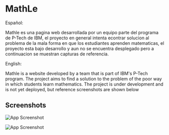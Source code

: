 
# MathLe

Español:

Mathle es una pagina web desarrollada por un equipo parte del programa de P-Tech de IBM, el proyecto en general intenta econtrar solucion al problema de la mala forma en que los estudiantes aprenden matematicas, el proyecto esta bajo desarrollo y aun no se encuentra desplegado pero a continuacion se muestran capturas de referencia.

English:

Mathle is a website developed by a team that is part of IBM's P-Tech program. The project aims to find a solution to the problem of the poor way in which students learn mathematics. The project is under development and is not yet deployed, but reference screenshots are shown below


## Screenshots

![App Screenshot](https://raw.githubusercontent.com/NestorNey/MathLe/main/screenshots/Imagen1.gif)

![App Screenshot](https://raw.githubusercontent.com/NestorNey/MathLe/main/screenshots/Imagen2.gif)
